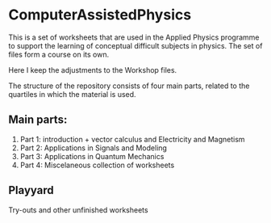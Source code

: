 # ComputerAssistedPhysics
This is a set of worksheets that are used in the Applied Physics programme to support the learning of conceptual difficult subjects in physics. 
The set of files form a course on its own. 

Here I keep the adjustments to the Workshop files.

The structure of the repository consists of four main parts, related to the quartiles in which the material is used. 

## Main parts:
1. Part 1: introduction + vector calculus and Electricity and Magnetism
2. Part 2: Applications in Signals and Modeling
3. Part 3: Applications in Quantum Mechanics
4. Part 4: Miscelaneous collection of worksheets

## Playyard
Try-outs and other unfinished worksheets 